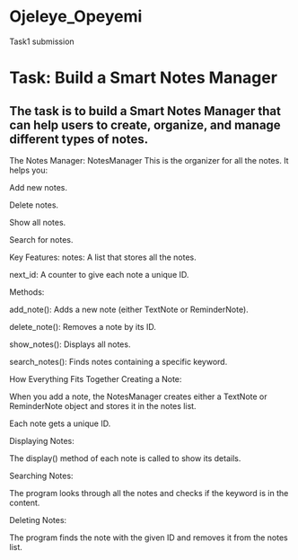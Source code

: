 # Ojeleye_Opeyemi
Task1 submission

# Task: Build a Smart Notes Manager


## The task is to build a Smart Notes Manager that can help users to create, organize, and manage different types of notes.

The Notes Manager: NotesManager
This is the organizer for all the notes. It helps you:

Add new notes.

Delete notes.

Show all notes.

Search for notes.

Key Features:
notes: A list that stores all the notes.

next_id: A counter to give each note a unique ID.

Methods:

add_note(): Adds a new note (either TextNote or ReminderNote).

delete_note(): Removes a note by its ID.

show_notes(): Displays all notes.

search_notes(): Finds notes containing a specific keyword.


How Everything Fits Together Creating a Note:

When you add a note, the NotesManager creates either a TextNote or ReminderNote object and stores it in the notes list.

Each note gets a unique ID.

Displaying Notes:

The display() method of each note is called to show its details.

Searching Notes:

The program looks through all the notes and checks if the keyword is in the content.

Deleting Notes:

The program finds the note with the given ID and removes it from the notes list.

